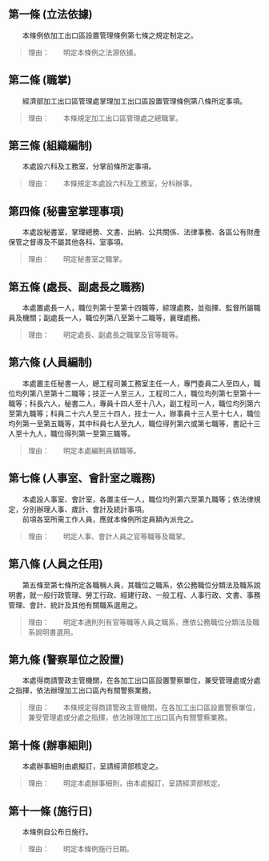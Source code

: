 第一條 (立法依據)
-----------------
　　本條例依加工出口區設置管理條例第七條之規定制定之。  
> 理由：　　明定本條例之法源依據。



第二條 (職掌)
-------------
　　經濟部加工出口區管理處掌理加工出口區設置管理條例第八條所定事項。  
> 理由：　　本條規定加工出口區管理處之總職掌。



第三條 (組織編制)
-----------------
　　本處設六科及工務室，分掌前條所定事項。  
> 理由：　　本條規定本處設六科及工務室，分科辦事。



第四條 (秘書室掌理事項)
-----------------------
　　本處設秘書室，掌理總務、文書、出納、公共關係、法律事務、各區公有財產保管之督導及不屬其他各科、室事項。  
> 理由：　　明定秘書室之職掌。



第五條 (處長、副處長之職務)
---------------------------
　　本處置處長一人，職位列第十至第十四職等，綜理處務，並指揮、監督所屬職員及機關；副處長一人，職位列第八至第十二職等，襄理處務。  
> 理由：　　明定處長、副處長之職掌及官等職等。



第六條 (人員編制)
-----------------
　　本處置主任秘書一人，總工程司兼工務室主任一人，專門委員二人至四人，職位均列第八至第十二職等；技正一人至三人，工程司二人，職位均列第七至第十一職等；科長六人，秘書二人，專員十四人至十八人，副工程司一人，職位均列第六至第九職等；科員二十六人至三十四人，技士一人，辦事員十三人至十七人，職位均列第一至第五職等，其中科員七人至九人，職位得列第六或第七職等，書記十三人至十九人，職位得列第一至第三職等。  
> 理由：　　明定本處編制員額職等。



第七條 (人事室、會計室之職務)
-----------------------------
　　本處設人事室、會計室，各置主任一人，職位均列第六至第九職等；依法律規定，分別辦理人事、歲計、會計及統計事項。  
　　前項各室所需工作人員，應就本條例所定員額內派充之。  
> 理由：　　明定人事、會計人員之官等職等及職掌。



第八條 (人員之任用)
-------------------
　　第五條至第七條所定各職稱人員，其職位之職系，依公務職位分類法及職系說明書，就一般行政管理、勞工行政、經建行政、一般工程、人事行政、文書、事務管理、會計、統計及其他有關職系選用之。  
> 理由：　　明定本通則列有官等職等人員之職系，應依公務職位分類法及職系說明書選用。



第九條 (警察單位之設置)
-----------------------
　　本處得商請警政主管機關，在各加工出口區設置警察單位，兼受管理處或分處之指揮，依法辦理加工出口區內有關警察業務。  
> 理由：　　本條規定得商請警政主管機關，在各加工出口區設置警察單位，兼受管理處或分處之指揮，依法辦理加工出口區內有關警察業務。



第十條 (辦事細則)
-----------------
　　本處辦事細則由處擬訂，呈請經濟部核定之。  
> 理由：　　明定本處辦事細則，由本處擬訂，呈請經濟部核定。



第十一條 (施行日)
-----------------
　　本條例自公布日施行。  
> 理由：　　明定本條例施行日期。